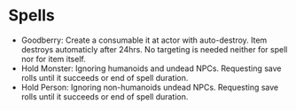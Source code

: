 # Spells

- Goodberry: Create a consumable it at actor with auto-destroy. Item destroys automaticly after 24hrs. No targeting is needed neither for spell nor for item itself.
- Hold Monster: Ignoring humanoids and undead NPCs. Requesting save rolls until it succeeds or end of spell duration.
- Hold Person: Ignoring non-humanoids undead NPCs. Requesting save rolls until it succeeds or end of spell duration.
